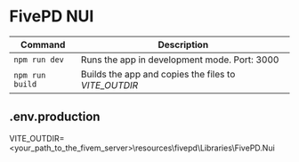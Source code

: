 # FivePD NUI

|Command|Description|
|---|---|
|`npm run dev`|Runs the app in development mode. Port: 3000|
|`npm run build`|Builds the app and copies the files to _VITE_OUTDIR_|

## .env.production
VITE_OUTDIR=<your_path_to_the_fivem_server>\\resources\\fivepd\\Libraries\\FivePD.Nui


